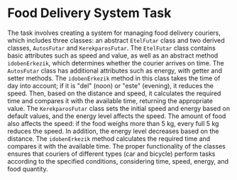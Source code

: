 # Food Delivery System Task

The task involves creating a system for managing food delivery couriers, which includes three classes: an abstract `EtelFutar` class and two derived classes, `AutosFutar` and `KerekparosFutar`. The `EtelFutar` class contains basic attributes such as speed and value, as well as an abstract method `idobenErkezik`, which determines whether the courier arrives on time. The `AutosFutar` class has additional attributes such as energy, with getter and setter methods. The `idobenErkezik` method in this class takes the time of day into account; if it is "del" (noon) or "este" (evening), it reduces the speed. Then, based on the distance and speed, it calculates the required time and compares it with the available time, returning the appropriate value. The `KerekparosFutar` class sets the initial speed and energy based on default values, and the energy level affects the speed. The amount of food also affects the speed: if the food weighs more than 5 kg, every full 5 kg reduces the speed. In addition, the energy level decreases based on the distance. The `idobenErkezik` method calculates the required time and compares it with the available time. The proper functionality of the classes ensures that couriers of different types (car and bicycle) perform tasks according to the specified conditions, considering time, speed, energy, and food quantity.

